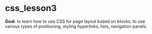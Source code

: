 # css_lesson3
**Goal**: to learn how to use CSS for page layout based on blocks, to use various types of positioning, styling hyperlinks, lists, navigation panels.
